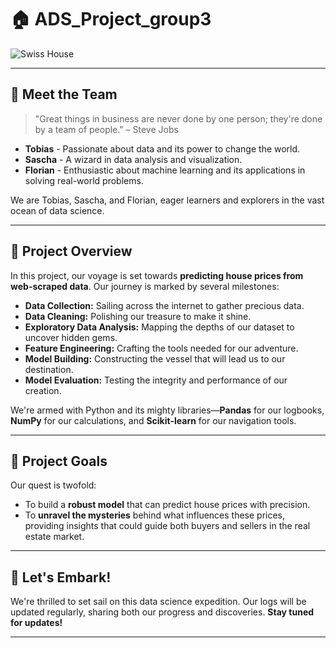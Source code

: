 # 🏠 ADS_Project_group3

![Swiss House](https://archivaldesigns.com/cdn/shop/products/Peach-Tree-Front_1200x.jpg?v=1648224612) <!-- Replace banner-image-link with your actual image link -->

---

## 👋 Meet the Team

> "Great things in business are never done by one person; they're done by a team of people." – Steve Jobs

- **Tobias** - Passionate about data and its power to change the world.
- **Sascha** - A wizard in data analysis and visualization.
- **Florian** - Enthusiastic about machine learning and its applications in solving real-world problems.

We are Tobias, Sascha, and Florian, eager learners and explorers in the vast ocean of data science.

---

## 🎯 Project Overview

In this project, our voyage is set towards **predicting house prices from web-scraped data**. Our journey is marked by several milestones:

- **Data Collection:** Sailing across the internet to gather precious data.
- **Data Cleaning:** Polishing our treasure to make it shine.
- **Exploratory Data Analysis:** Mapping the depths of our dataset to uncover hidden gems.
- **Feature Engineering:** Crafting the tools needed for our adventure.
- **Model Building:** Constructing the vessel that will lead us to our destination.
- **Model Evaluation:** Testing the integrity and performance of our creation.

We're armed with Python and its mighty libraries—**Pandas** for our logbooks, **NumPy** for our calculations, and **Scikit-learn** for our navigation tools.

---

## 🌟 Project Goals

Our quest is twofold:

- To build a **robust model** that can predict house prices with precision.
- To **unravel the mysteries** behind what influences these prices, providing insights that could guide both buyers and sellers in the real estate market.

---

## 🚀 Let's Embark!

We're thrilled to set sail on this data science expedition. Our logs will be updated regularly, sharing both our progress and discoveries. **Stay tuned for updates!**

---
